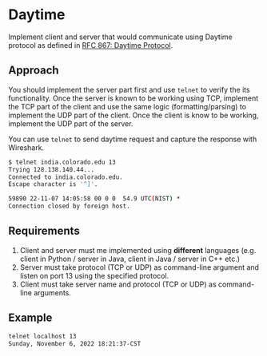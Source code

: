 # Daytime

Implement client and server that would communicate using Daytime protocol as defined in [RFC 867: Daytime Protocol](https://www.rfc-editor.org/rfc/rfc867).

## Approach

You should implement the server part first and use `telnet` to verify the its functionality.
Once the server is known to be working using TCP, implement the TCP part of the client and use the same logic (formatting/parsing) to implement the UDP part of the client.
Once the client is know to be working, implement the UDP part of the server.

You can use `telnet` to send daytime request and capture the response with Wireshark.

```bash
$ telnet india.colorado.edu 13
Trying 128.138.140.44...
Connected to india.colorado.edu.
Escape character is '^]'.

59890 22-11-07 14:05:58 00 0 0  54.9 UTC(NIST) * 
Connection closed by foreign host.
```

## Requirements

1. Client and server must me implemented using **different** languages (e.g. client in Python / server in Java, client in Java / server in C++ etc.)
2. Server must take protocol (TCP or UDP) as command-line argument and listen on port 13 using the specified protocol.
3. Client must take server name and protocol (TCP or UDP) as command-line arguments.

## Example

```bash
telnet localhost 13
Sunday, November 6, 2022 18:21:37-CST
```
